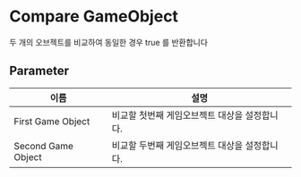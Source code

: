 # Compare GameObject

두 개의 오브젝트를 비교하여 동일한 경우 true 를 반환합니다
## Parameter

| **이름**            | **설명**                    |
|-------------------|---------------------------|
| First Game Object | 비교할 첫번째 게임오브젝트 대상을 설정합니다. |
| Second Game Object           | 비교할 두번째 게임오브젝트 대상을 설정합니다. |


